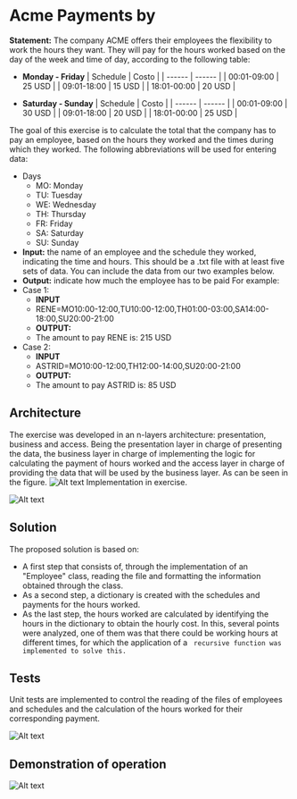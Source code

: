 # Acme Payments by
**Statement:** The company ACME offers their employees the flexibility to work the hours they want. They will pay for the hours worked based on the day of the week and time of day, according to the following table:
- **Monday -  Friday**
    | Schedule | Costo |
    | ------ | ------ |
    | 00:01-09:00 | 25 USD |
    | 09:01-18:00 | 15 USD |
    | 18:01-00:00 | 20 USD |

- **Saturday -  Sunday**
    | Schedule | Costo |
        | ------ | ------ |
        | 00:01-09:00 | 30 USD |
        | 09:01-18:00 | 20 USD |
        | 18:01-00:00 | 25 USD |

The goal of this exercise is to calculate the total that the company has to pay an employee, based on the hours they worked and the times during which they worked. The following abbreviations will be used for entering data:
- Days
  - MO: Monday
  - TU: Tuesday
  - WE: Wednesday
  - TH: Thursday
  - FR: Friday
  - SA: Saturday
  - SU: Sunday
- **Input:** the name of an employee and the schedule they worked, indicating the time and hours. This should be a .txt file with at least five sets of data. You can include the data from our two examples below.
- **Output:** indicate how much the employee has to be paid
For example:
- Case 1:
  - **INPUT**
  - RENE=MO10:00-12:00,TU10:00-12:00,TH01:00-03:00,SA14:00-18:00,SU20:00-21:00
  - **OUTPUT:**
  - The amount to pay RENE is: 215 USD
- Case 2:
  - **INPUT**
  - ASTRID=MO10:00-12:00,TH12:00-14:00,SU20:00-21:00
  - **OUTPUT:**
  - The amount to pay ASTRID is: 85 USD
## Architecture
The exercise was developed in an n-layers architecture: presentation, business and access. Being the presentation layer in charge of presenting the data, the business layer in charge of implementing the logic for calculating the payment of hours worked and the access layer in charge of providing the data that will be used by the business layer. As can be seen in the figure.
![Alt text](https://scontent.fuio21-1.fna.fbcdn.net/v/t1.15752-9/186459640_919736715237812_2127400429232776913_n.png?_nc_cat=101&ccb=1-3&_nc_sid=ae9488&_nc_eui2=AeEFM8QjHobteqCOynR9IeCwaDLvwWl_ydRoMu_BaX_J1J3ZL-Zyh4vFAaD1VB0NP61huvpM1C1NtbS65CGy5Qtd&_nc_ohc=iESrsPHCuTUAX9Otq65&_nc_ht=scontent.fuio21-1.fna&oh=b918396a7814bb6b728215bf6a019ed5&oe=60C66701)
Implementation in exercise.

![Alt text](https://scontent.fuio21-1.fna.fbcdn.net/v/t1.15752-9/186281286_736195630382420_4375608838446969152_n.png?_nc_cat=109&ccb=1-3&_nc_sid=ae9488&_nc_eui2=AeG9PTv2ccy8lSpqYFYq5NAr9Ym8BqH7sTX1ibwGofuxNZsG_cgt5FPL5u0SAJ8pn4YpyZKNiBVARp4F9GBcy2sx&_nc_ohc=S-kQ7cO1UqUAX8M5ljO&_nc_ht=scontent.fuio21-1.fna&oh=4d09ce0fb4f44ed08cf9cb6064948dee&oe=60C5ED81)
## Solution
The proposed solution is based on:
- A first step that consists of, through the implementation of an "Employee" class, reading the file and formatting the information obtained through the class.
- As a second step, a dictionary is created with the schedules and payments for the hours worked.
- As the last step, the hours worked are calculated by identifying the hours in the dictionary to obtain the hourly cost. In this, several points were analyzed, one of them was that there could be working hours at different times, for which the application of a ``` recursive function was implemented to solve this.```
## Tests
Unit tests are implemented to control the reading of the files of employees and schedules and the calculation of the hours worked for their corresponding payment.

![Alt text](https://scontent.fuio21-1.fna.fbcdn.net/v/t1.15752-9/186468838_795847511015292_4296862578066392370_n.png?_nc_cat=104&ccb=1-3&_nc_sid=ae9488&_nc_eui2=AeFpzjbXEBaQ3JGPqrIOeuxSXxJbLdtDCFRfElst20MIVKn6O2PDkFQGi27G1X_st996AcNlEa3oZXI1Jq_Pi9bb&_nc_ohc=qBSkwH6xaS8AX9F98Th&_nc_ht=scontent.fuio21-1.fna&oh=159e3b91636873bfcb4ce9e667bf668e&oe=60C5DB7A)
## Demonstration of operation
![Alt text](https://scontent.fuio21-1.fna.fbcdn.net/v/t1.15752-9/186289461_189192753056133_4890949281962917587_n.png?_nc_cat=100&ccb=1-3&_nc_sid=ae9488&_nc_eui2=AeGZogHMcd76knwKuB10AjRyzyXSNuyi8GDPJdI27KLwYPrMj3rz5Fl2qJlIIYPG0diCFOT73H7hAicnZDUkwTpi&_nc_ohc=AZ2uOmbjz3QAX9MPfWk&_nc_ht=scontent.fuio21-1.fna&oh=01d7529b505537bebe35e213b3b2a397&oe=60C89A51)


